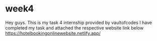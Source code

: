 # week4
Hey guys. This is my task 4 internship provided by vaultofcodes I have completed my task and attached the respective website link below
https://hotelbookingonlinewebsite.netlify.app/
